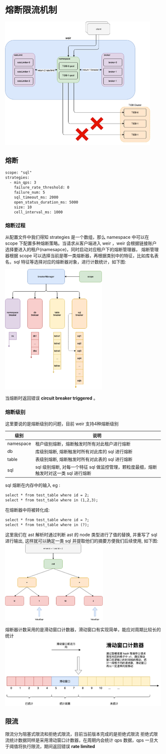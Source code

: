 # 熔断限流机制

<img src="docs/cn/assets/rateLimiterAndBreaker.png" style="zoom:60%;" />

## 熔断
```
scope: "sql"
strategies:
  - min_qps: 3
    failure_rate_threshold: 0
    failure_num: 5
    sql_timeout_ms: 2000
    open_status_duration_ms: 5000
    size: 10
    cell_interval_ms: 1000
```
### 熔断过程

从配置文件中我们得知 strategies 是一个数组，那么 namespace 中可以在 scope 下配置多种熔断策略。当请求从客户端进入 weir ，weir 会根据链接账户选择要进入的租户(namesapce)，同时启动对应租户下的熔断管理器，
熔断管理器根据 scope 可以选择当前是哪一类熔断器，再根据类别中的特征，比如库名表名，sql 特征等选择对应的熔断器对象，进行计数统计，如下图:

<img src="docs/cn/assets/breaker_process.png" style="zoom:60%;" />

当熔断时返回错误 **circuit breaker triggered** 。

### 熔断级别

这里要说的是熔断级别的问题，目前 weir 支持4种熔断级别

| 级别 | 说明 |
| --- | --- |
| namespace | 租户级别熔断，熔断触发时所有对此租户进行熔断 |
| db | 库级别熔断, 熔断触发时所有对此库的 sql 进行熔断 |
| table | 表级别熔断, 熔断触发时所有对此表的 sql 进行熔断 |
| sql | sql 级别熔断, 对每一个特征 sql 做监控管理，颗粒度最细，熔断触发时对这一类 sql 进行熔断 |

sql 熔断在内存中的输入 eg :

```
select * from test_table where id = 2;
select * from test_table where in (1,2,3);
```
在熔断器中将被转化成:

```
select * from test_table where id = ?;
select * from test_table where in (?);
```

这里我们在 ast 解析时通过判断 ast 的 node 类型进行了值的替换, 并重写了 sql 进行输出, 这样就可以确定一类 sql 并提取他们的摘要方便我们后续使用, 如下图:
<img src="docs/cn/assets/ast.png" style="zoom:50%;" />

熔断器计数采用的是滑动窗口计数器，滑动窗口有实现简单，能应对周期比较长的统计
<img src="docs/cn/assets/sliding_window.png" style="zoom:80%;" />

## 限流

限流分为阻塞式限流和拒绝式限流，目前当前版本完成的是拒绝式限流
拒绝式限流统计数据同样是采用滑动窗口计数器，在周期内会统计 qps 数据，qps 一旦大于阈值将执行限流，期间返回错误 **rate limited**
